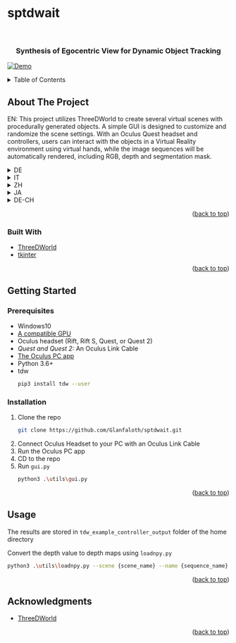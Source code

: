 # sptdwait

<div id="top"></div>

<!-- PROJECT LOGO -->
<br />
<div align="center">
  <a href="https://github.com/Glanfaloth/sptdwait">
  </a>
  <h3 align="center">Synthesis of Egocentric View for Dynamic Object Tracking</h3>
</div>

[![Demo](http://img.youtube.com/vi/z2y0obcq0Tw/0.jpg)](http://www.youtube.com/watch?v=z2y0obcq0Tw "AIT")



<!-- TABLE OF CONTENTS -->
<details>
  <summary>Table of Contents</summary>
  <ol>
    <li>
      <a href="#about-the-project">About The Project</a>
      <ul>
        <li><a href="#built-with">Built With</a></li>
      </ul>
    </li>
    <li>
      <a href="#getting-started">Getting Started</a>
      <ul>
        <li><a href="#prerequisites">Prerequisites</a></li>
        <li><a href="#installation">Installation</a></li>
      </ul>
    </li>
    <li><a href="#usage">Usage</a></li>
    <li><a href="#acknowledgments">Acknowledgments</a></li>
  </ol>
</details>

<!-- ABOUT THE PROJECT -->
## About The Project

EN: This project utilizes ThreeDWorld to create several virtual scenes with procedurally generated objects. A simple GUI is designed to customize and randomize the scene settings. With an Oculus Quest headset and controllers, users can interact with the objects in a Virtual Reality environment using virtual hands, while the image sequences will be automatically rendered, including RGB, depth and segmentation mask.

<details>
  <summary>DE</summary>
  Dieses Projekt nutzt ThreeDWorld, um diverse virtuelle Szenen mit prozedural generierten Objekten zu erzeugen. Eine einfache GUI wurde erzeugt, um Szeneneinstellungen anzupassen oder zu randomisieren. Mit einem Oculus Quest Headset und Controllern, können Nutzer mit den Objekten in einer VR Szene mit virtuellen Händen interagieren, während Bildsequenzen, in Form von RGB, Tiefe und Segmentierungsmaske, automatisch gerendert werden.
</details>

<details>
  <summary>IT</summary>
  Questo progetto utilizza ThreeDWorld per creare diverse scene virtuali con oggetti generati proceduralmente. Una semplice GUI è stata disegnata per personalizzare e randomizzare le impostazioni della scena. Attraverso un headset Oculus Quest e i controller, l'utilizzatore può interagire con gli oggetti nell'ambiente nella realtà virtuale usando mani virtuali, mentre la sequenza di immagini viene automaticamente renderizzata, includendo i colori, la profondità e la maschera di segmentazione.
</details>

<details>
  <summary>ZH</summary>
  本项目运用ThreeDWorld创建了带有过程生成物品的若干虚拟场景，设计了用于自定义或随机设置场景的图形用户界面。通过Oculus Quest头戴设备和控制手柄，用户可在虚拟现实场景中用虚拟手与物品交互，同时渲染出一系列场景的RGB图、深度图和分割图。
</details>

<details>
  <summary>JA</summary>
  このプロジェクトは、ThreedWorldを使用して、いくつかの仮想シーンを手続き型生成されたオブジェクトを作成します。シンプルなGUIをカスタマイズし、シーンの設定をランダムに設計されます。Oculus Questヘッドセットとコントローラで、ユーザーは仮想の手を使っているバーチャル・リアリティの環境でオブジェクトと操作することができます。その一方で、イメージシーケンスはRGB、深さとセグメンテーション・マスクを含む自動的に提出されます。
</details>

<details>
  <summary>DE-CH</summary>
  S projekt brucht ThreeDWorld um verschiedeni virtuelli szene mit prozedural generierte objekt z erzüge. E eifachi GUI isch erzügt worde um szeneiistellige azpasse oder z randomisiere. Mit emene Oculus Quest Headset und controller chönd benützer mit de objekt inere VR szene mit virtuelle händ interagiere während bildsequenze in form vo RGB, tüfi und segmentierigsmaske automatisch grendert werdet.
</details>

<p align="right">(<a href="#top">back to top</a>)</p>


### Built With

* [ThreeDWorld]([https://nextjs.org/](https://github.com/threedworld-mit/tdw))
* [tkinter]([https://reactjs.org/](https://docs.python.org/3/library/tkinter.html))

<p align="right">(<a href="#top">back to top</a>)</p>


<!-- GETTING STARTED -->
## Getting Started

### Prerequisites

* Windows10
* [A compatible GPU](https://support.oculus.com/articles/headsets-and-accessories/oculus-link/oculus-link-compatibility/)
* Oculus headset (Rift, Rift S, Quest, or Quest 2)
* *Quest and Quest 2:* An Oculus Link Cable
* [The Oculus PC app](https://www.oculus.com/setup/)
* Python 3.6+
* tdw
  ```sh
  pip3 install tdw --user
  ```

### Installation

1. Clone the repo
   ```sh
   git clone https://github.com/Glanfaloth/sptdwait.git
   ```
2. Connect Oculus Headset to your PC with an Oculus Link Cable
3. Run the Oculus PC app
5. CD to the repo
6. Run `gui.py`
   ```sh
   python3 .\utils\gui.py
   ```

<p align="right">(<a href="#top">back to top</a>)</p>

<!-- USAGE EXAMPLES -->
## Usage

The results are stored in `tdw_example_controller_output` folder of the home directory

Convert the depth value to depth maps using `loadnpy.py`
```sh
python3 .\utils\loadnpy.py --scene {scene_name} --name {sequence_name}
```

<p align="right">(<a href="#top">back to top</a>)</p>

<!-- ACKNOWLEDGMENTS -->
## Acknowledgments

* [ThreeDWorld]([https://nextjs.org/](https://github.com/threedworld-mit/tdw))

<p align="right">(<a href="#top">back to top</a>)</p>

